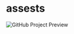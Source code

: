 
# assests

![GitHub Project Preview](https://raw.githubusercontent.com/vignesh-2k/assests/main/github-gif/GitHub%20Projects.gif)
